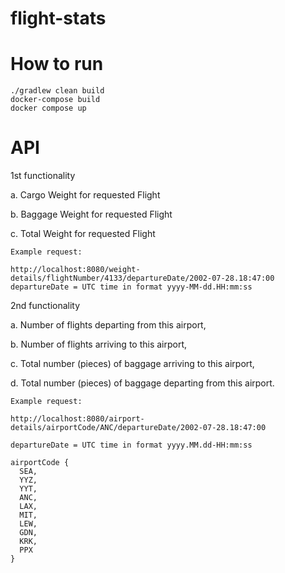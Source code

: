 # flight-stats

# How to run

```
./gradlew clean build
docker-compose build
docker compose up
```

# API
1st functionality

a. Cargo Weight for requested Flight

b. Baggage Weight for requested Flight

c. Total Weight for requested Flight
```
Example request:

http://localhost:8080/weight-details/flightNumber/4133/departureDate/2002-07-28.18:47:00
departureDate = UTC time in format yyyy-MM-dd.HH:mm:ss 

```

2nd functionality

a. Number of flights departing from this airport,

b. Number of flights arriving to this airport,

c. Total number (pieces) of baggage arriving to this airport,

d. Total number (pieces) of baggage departing from this airport.

```
Example request:

http://localhost:8080/airport-details/airportCode/ANC/departureDate/2002-07-28.18:47:00

departureDate = UTC time in format yyyy.MM.dd-HH:mm:ss 

airportCode {
  SEA,
  YYZ,
  YYT,
  ANC,
  LAX,
  MIT,
  LEW,
  GDN,
  KRK,
  PPX
}
```
